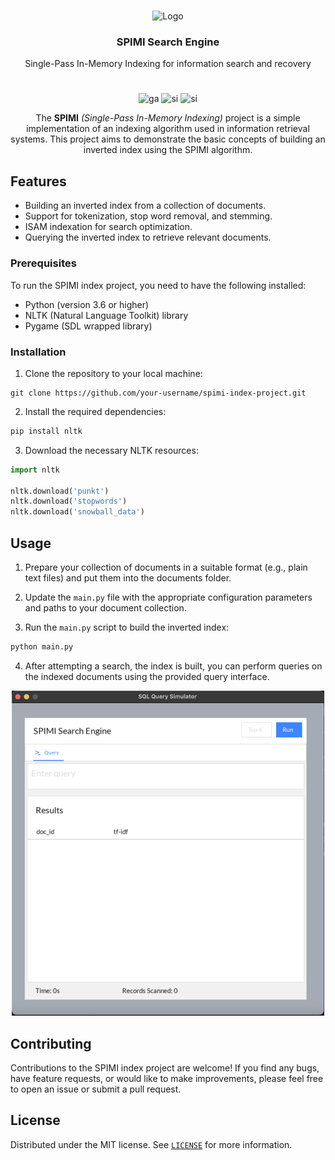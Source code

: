 <br>
<p align="center">
    <img src="https://upload.wikimedia.org/wikipedia/commons/thumb/0/08/Circle-icons-rocket.svg/1200px-Circle-icons-rocket.svg.png" alt='Logo' width=80 height=80>

<h3 align="center">SPIMI Search Engine</h3>

<p align="center">
    Single-Pass In-Memory Indexing for information search and recovery
</p>

#
<p align="center"

![ga](https://img.shields.io/badge/Python-3776AB?style=for-the-badge&logo=python&logoColor=white)
![si](https://img.shields.io/badge/Academical%20Project-Yes-brightgreen?style=for-the-badge&logo=awesomewm) ![si](https://img.shields.io/badge/License-MIT-red?style=for-the-badge&logo=dpd)

<p align="center"

The **SPIMI** *(Single-Pass In-Memory Indexing)* project is a simple implementation of an indexing algorithm used in information retrieval systems. This project aims to demonstrate the basic concepts of building an inverted index using the SPIMI algorithm.
</p>

## Features
- Building an inverted index from a collection of documents.
- Support for tokenization, stop word removal, and stemming.
- ISAM indexation for search optimization.
- Querying the inverted index to retrieve relevant documents.

### Prerequisites

To run the SPIMI index project, you need to have the following installed:
- Python (version 3.6 or higher)
- NLTK (Natural Language Toolkit) library
- Pygame (SDL wrapped library)

### Installation

1. Clone the repository to your local machine:
```shell
git clone https://github.com/your-username/spimi-index-project.git
```

2. Install the required dependencies:
```sh
pip install nltk
```

3. Download the necessary NLTK resources:
```py
import nltk

nltk.download('punkt')
nltk.download('stopwords')
nltk.download('snowball_data')
```

## Usage
1. Prepare your collection of documents in a suitable format (e.g., plain text files) and put them into the documents folder.

2. Update the ```main.py``` file with the appropriate configuration parameters and paths to your document collection.

3. Run the ```main.py``` script to build the inverted index:

```sh
python main.py
```

4. After attempting a search, the index is built, you can perform queries on the indexed documents using the provided query interface.

<p align="center"><img src="./others/gui.png" width=500></p>  


## Contributing

Contributions to the SPIMI index project are welcome! If you find any bugs, have feature requests, or would like to make improvements, please feel free to open an issue or submit a pull request.

## License
Distributed under the MIT license. See [`LICENSE`](./LICENSE) for more information.